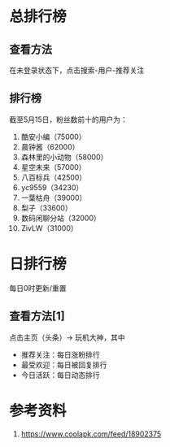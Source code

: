 # 总排行榜
## 查看方法 
在未登录状态下，点击搜索-用户-推荐关注
## 排行榜
截至5月15日，粉丝数前十的用户为：
1. 酷安小编（75000）
2. 晨钟酱（62000）
3. 森林里的小动物（58000）
4. 星空未来（57000）
5. 八百标兵（42500）
6. yc9559（34230）
7. 一葉枯舟（39000）
8. 梨子（33600）
9. 数码闲聊分站（32000）
10. ZivLW（31000）

# 日排行榜
每日0时更新/重置
## 查看方法[1]
点击主页（头条）-> 玩机大神，其中
- 推荐关注：每日涨粉排行
- 最受欢迎：每日被回复排行
- 今日活跃：每日动态排行

# 参考资料
1. https://www.coolapk.com/feed/18902375
